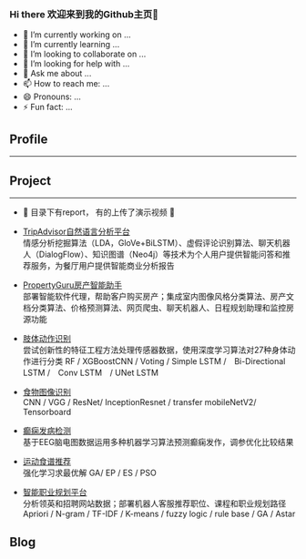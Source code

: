 ### Hi there 欢迎来到我的Github主页👋

- 🔭 I’m currently working on ...
- 🌱 I’m currently learning ...
- 👯 I’m looking to collaborate on ...
- 🤔 I’m looking for help with ...
- 💬 Ask me about ...
- 📫 How to reach me: ...
- 😄 Pronouns: ...
- ⚡ Fun fact: ...

## Profile
---

## Project 
---
- 🤔 目录下有report， 有的上传了演示视频 🤔

- [TripAdvisor自然语言分析平台](https://github.com/toweliewang/PLP-2020-03-31-GRP7-Restaurant-Analysis-Platform) <br/>情感分析挖掘算法（LDA，GloVe+BiLSTM）、虚假评论识别算法、聊天机器人（DialogFlow）、知识图谱（Neo4j）等技术为个人用户提供智能问答和推荐服务，为餐厅用户提供智能商业分析报告

- [PropertyGuru房产智能助手](https://github.com/toweliewang/ISA-IPA-2019-11-1-PropertyHunterIntelligentAgent-CA1)<br/>部署智能软件代理，帮助客户购买房产；集成室内图像风格分类算法、房产文档分类算法、价格预测算法、网页爬虫、聊天机器人、日程规划助理和监控房源功能

- [肢体动作识别](https://github.com/toweliewang/PRS-ISSM-2019-09-30-IS1FT-GRP-HumanActionRecognition-CA3)<br/>尝试创新性的特征工程方法处理传感器数据，使用深度学习算法对27种身体动作进行分类 RF / XGBoostCNN / Voting / Simple LSTM /　Bi-Directional LSTM /　Conv LSTM　/ UNet LSTM

- [食物图像识别](https://github.com/toweliewang/PRS-PRMLS-2019-08-31-IS1FT-GRP-FoodImageClassification-CA2)<br/>CNN / VGG / ResNet/ InceptionResnet / transfer mobileNetV2/ Tensorboard

- [癫痫发病检测](https://github.com/toweliewang/PRS-PSUPR-2019-08-31-IS1FT-GRP-EpilepsyClassification-CA1)<br/> 基于EEG脑电图数据运用多种机器学习算法预测癫痫发作，调参优化比较结果

- [运动食谱推荐](https://github.com/toweliewang/ISA-SLS-2019-11-15-FoodWorkoutRecommentation-CA2)<br/> 强化学习求最优解 GA/ EP / ES / PSO

- [智能职业规划平台](https://github.com/toweliewang/IRS-CS-2019-07-29-IS1FT-GRP-Team10-Personal-Career-Manager-Software-Agent)<br/>分析领英和招聘网站数据；部署机器人客服推荐职位、课程和职业规划路径 Apriori / N-gram / TF-IDF / K-means / fuzzy logic / rule base / GA / Astar

## Blog
